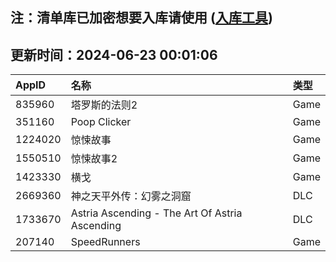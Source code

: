 ## 注：清单库已加密想要入库请使用 ([入库工具](https://github.com/BlankTMing/ManifestAutoUpdate/releases))

## 更新时间：2024-06-23 00:01:06
| AppID | 名称 | 类型  |
| :-------------------- | :----------------------------- | :----------- |
| 835960 | 塔罗斯的法则2| Game |
| 351160 | Poop Clicker| Game |
| 1224020 | 惊悚故事| Game |
| 1550510 | 惊悚故事2| Game |
| 1423330 | 横戈| Game |
| 2669360 | 神之天平外传：幻雾之洞窟| DLC |
| 1733670 | Astria Ascending - The Art Of Astria Ascending| DLC |
| 207140 | SpeedRunners| Game |
